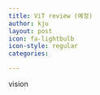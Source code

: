 ```yaml
---
title: ViT review (예정)
author: kju
layout: post
icon: fa-lightbulb
icon-style: regular
categories: 

---
```

vision

<span class="image left"><img src="{{ 'assets/images/pic03.jpg' | relative_url }}" alt="" /></span>
